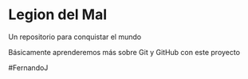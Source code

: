 # Legion del Mal
Un repositorio para conquistar el mundo

Básicamente aprenderemos más sobre Git y GitHub con este proyecto


#FernandoJ